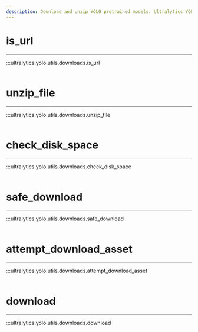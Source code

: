 ```yaml
---
description: Download and unzip YOLO pretrained models. Ultralytics YOLO docs utils.downloads.unzip_file, checks disk space, downloads and attempts assets.
---
```


# is_url
---
:::ultralytics.yolo.utils.downloads.is_url
<br><br>

# unzip_file
---
:::ultralytics.yolo.utils.downloads.unzip_file
<br><br>

# check_disk_space
---
:::ultralytics.yolo.utils.downloads.check_disk_space
<br><br>

# safe_download
---
:::ultralytics.yolo.utils.downloads.safe_download
<br><br>

# attempt_download_asset
---
:::ultralytics.yolo.utils.downloads.attempt_download_asset
<br><br>

# download
---
:::ultralytics.yolo.utils.downloads.download
<br><br>